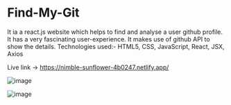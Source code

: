 # Find-My-Git
It ia a react.js website which helps to find and analyse a user github profile. It has a very fascinating user-experience. It makes use of github API to show the details. Technologies used:- HTML5, CSS, JavaScript, React, JSX, Axios

Live link -> https://nimble-sunflower-4b0247.netlify.app/

![image](https://user-images.githubusercontent.com/47470062/217622407-996a4201-2237-48cc-8662-80edc6090901.png)

![image](https://user-images.githubusercontent.com/47470062/217622502-665a7b13-48e0-4627-9f4c-df26f5989eb8.png)
